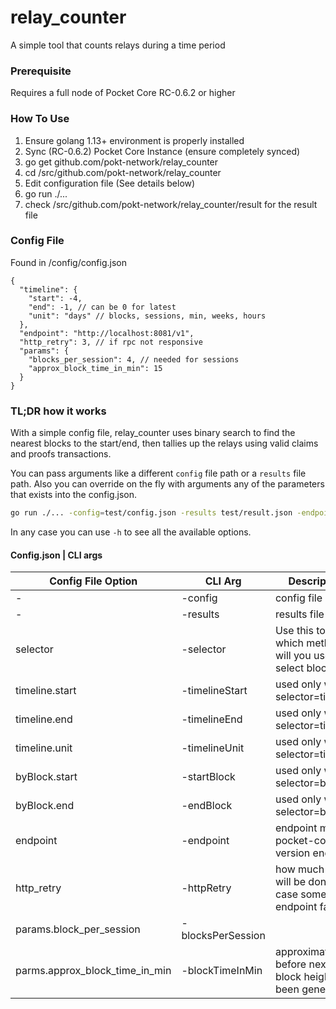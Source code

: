 # relay_counter
A simple tool that counts relays during a time period

### Prerequisite
Requires a full node of Pocket Core RC-0.6.2 or higher

### How To Use

1) Ensure golang 1.13+ environment is properly installed
2) Sync (RC-0.6.2) Pocket Core Instance (ensure completely synced)
3) go get github.com/pokt-network/relay_counter
4) cd <GOPATH>/src/github.com/pokt-network/relay_counter
5) Edit configuration file (See details below)
6) go run ./...
7) check <GOPATH>/src/github.com/pokt-network/relay_counter/result for the result file

### Config File
Found in <path to relay_counter>/config/config.json
```
{
  "timeline": {
    "start": -4,
    "end": -1, // can be 0 for latest
    "unit": "days" // blocks, sessions, min, weeks, hours
  },
  "endpoint": "http://localhost:8081/v1",
  "http_retry": 3, // if rpc not responsive
  "params": {
    "blocks_per_session": 4, // needed for sessions
    "approx_block_time_in_min": 15
  }
}
```
  
### TL;DR how it works
With a simple config file, relay_counter uses binary search to find the nearest blocks to the start/end, then tallies up the relays using valid claims and proofs transactions. 

You can pass arguments like a different `config` file path or a `results` file path. Also you can override on the fly with arguments any of the parameters that exists into the config.json.

```bash
go run ./... -config=test/config.json -results test/result.json -endpoint=https://some.node.com/v1
```

In any case you can use `-h` to see all the available options.

#### Config.json | CLI args
| Config File Option             | CLI Arg           | Description                                                 | Options/Default                                      |
|--------------------------------|-------------------|-------------------------------------------------------------|------------------------------------------------------|
| -                              | -config           | config file path                                            | config/config.json                                   |
| -                              | -results          | results file path                                           | result/<date>.json                                   |
| selector                       | -selector         | Use this to point which method will you use to select block | timeline, byBlock                                    |
| timeline.start                 | -timelineStart    | used only when selector=timeline                            |                                                      |
| timeline.end                   | -timelineEnd      | used only when selector=timeline                            |                                                      |
| timeline.unit                  | -timelineUnit     | used only when selector=timeline                            | block[s],session[s],minute[s],hour[s],day[s],week[s] |
| byBlock.start                  | -startBlock       | used only when selector=byBlock                             |                                                      |
| byBlock.end                    | -endBlock         | used only when selector=byBlock                             |                                                      |
| endpoint                       | -endpoint         | endpoint must be pocket-core version endpoint               |                                                      |
| http_retry                     | -httpRetry        | how much retries will be done in case some endpoint fail    |                                                      |
| params.block_per_session       | -blocksPerSession |                                                             |                                                      |
| parms.approx_block_time_in_min | -blockTimeInMin   | approximate time before next block height been generated    |                                                      |
